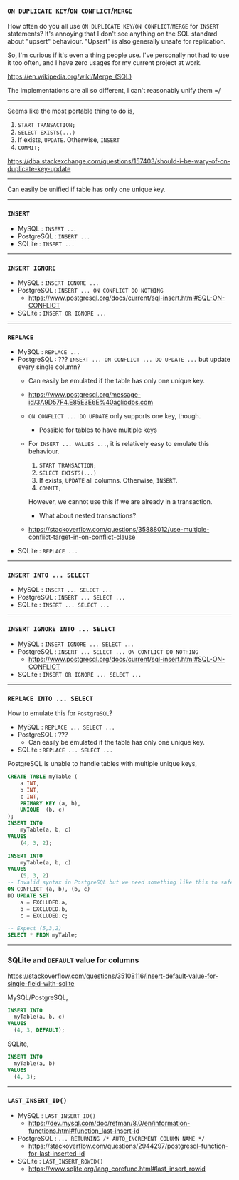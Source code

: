 
### `ON DUPLICATE KEY`/`ON CONFLICT`/`MERGE`

How often do you all use `ON DUPLICATE KEY`/`ON CONFLICT`/`MERGE` for `INSERT` statements?
It's annoying that I don't see anything on the SQL standard about "upsert" behaviour.
"Upsert" is also generally unsafe for replication.

So, I'm curious if it's even a thing people use.
I've personally not had to use it too often, and I have zero usages for my current project at work.

https://en.wikipedia.org/wiki/Merge_(SQL)

The implementations are all so different, I can't reasonably unify them =/

-----

Seems like the most portable thing to do is,

1. `START TRANSACTION;`
1. `SELECT EXISTS(...)`
1. If exists, `UPDATE`. Otherwise, `INSERT`
1. `COMMIT;`

https://dba.stackexchange.com/questions/157403/should-i-be-wary-of-on-duplicate-key-update

-----

Can easily be unified if table has only one unique key.

-----

### `INSERT`

+ MySQL       : `INSERT ...`
+ PostgreSQL  : `INSERT ...`
+ SQLite      : `INSERT ...`

-----

### `INSERT IGNORE`

+ MySQL       : `INSERT IGNORE ...`
+ PostgreSQL  : `INSERT ... ON CONFLICT DO NOTHING`
  + https://www.postgresql.org/docs/current/sql-insert.html#SQL-ON-CONFLICT
+ SQLite      : `INSERT OR IGNORE ...`

-----

### `REPLACE`

+ MySQL       : `REPLACE ...`
+ PostgreSQL  : ??? `INSERT ... ON CONFLICT ... DO UPDATE ...` but update every single column?
  + Can easily be emulated if the table has only one unique key.
  + https://www.postgresql.org/message-id/3A9D57F4.E85E3E6E%40agliodbs.com
  + `ON CONFLICT ... DO UPDATE` only supports one key, though.
    + Possible for tables to have multiple keys
  + For `INSERT ... VALUES ...`, it is relatively easy to emulate this behaviour.
    1. `START TRANSACTION;`
    1. `SELECT EXISTS(...)`
    1. If exists, `UPDATE` all columns. Otherwise, `INSERT`.
    1. `COMMIT;`

    However, we cannot use this if we are already in a transaction.
    + What about nested transactions?
  + https://stackoverflow.com/questions/35888012/use-multiple-conflict-target-in-on-conflict-clause
+ SQLite      : `REPLACE ...`

-----

### `INSERT INTO ... SELECT`

+ MySQL       : `INSERT ... SELECT ...`
+ PostgreSQL  : `INSERT ... SELECT ...`
+ SQLite      : `INSERT ... SELECT ...`

-----

### `INSERT IGNORE INTO ... SELECT`

+ MySQL       : `INSERT IGNORE ... SELECT ...`
+ PostgreSQL  : `INSERT ... SELECT ... ON CONFLICT DO NOTHING`
  + https://www.postgresql.org/docs/current/sql-insert.html#SQL-ON-CONFLICT
+ SQLite      : `INSERT OR IGNORE ... SELECT ...`

-----

### `REPLACE INTO ... SELECT`

How to emulate this for `PostgreSQL`?

+ MySQL       : `REPLACE ... SELECT ...`
+ PostgreSQL  : ???
  + Can easily be emulated if the table has only one unique key.
+ SQLite      : `REPLACE ... SELECT ...`

PostgreSQL is unable to handle tables with multiple unique keys,
```sql
CREATE TABLE myTable (
	a INT,
	b INT,
	c INT,
  	PRIMARY KEY (a, b),
  	UNIQUE  (b, c)
);
INSERT INTO
	myTable(a, b, c)
VALUES
	(4, 3, 2);

INSERT INTO
	myTable(a, b, c)
VALUES
	(5, 3, 2)
-- Invalid syntax in PostgreSQL but we need something like this to safely "replace into" myTable
ON CONFLICT (a, b), (b, c)
DO UPDATE SET
	a = EXCLUDED.a,
    b = EXCLUDED.b,
    c = EXCLUDED.c;

-- Expect (5,3,2)
SELECT * FROM myTable;
```

-----

### SQLite and `DEFAULT` value for columns

https://stackoverflow.com/questions/35108116/insert-default-value-for-single-field-with-sqlite

MySQL/PostgreSQL,
```sql
INSERT INTO
  myTable(a, b, c)
VALUES
  (4, 3, DEFAULT);
```

SQLite,
```sql
INSERT INTO
  myTable(a, b)
VALUES
  (4, 3);
```

-----

### `LAST_INSERT_ID()`

+ MySQL       : `LAST_INSERT_ID()`
  + https://dev.mysql.com/doc/refman/8.0/en/information-functions.html#function_last-insert-id
+ PostgreSQL  : `... RETURNING /* AUTO_INCREMENT COLUMN NAME */`
  + https://stackoverflow.com/questions/2944297/postgresql-function-for-last-inserted-id
+ SQLite      : `LAST_INSERT_ROWID()`
  + https://www.sqlite.org/lang_corefunc.html#last_insert_rowid
